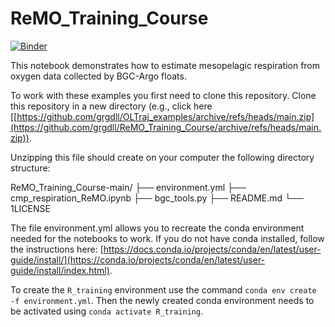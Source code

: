 # ReMO_Training_Course
[![Binder](https://mybinder.org/badge_logo.svg)](https://mybinder.org/v2/gh/grgdll/ReMO_Training_Course/main?labpath=cmp_respiration_ReMO.ipynb)

This notebook demonstrates how to estimate mesopelagic respiration from oxygen data collected by BGC-Argo floats.

To work with these examples you first need to clone this repository. Clone this repository in a new directory (e.g., click here [[https://github.com/grgdll/OLTraj_examples/archive/refs/heads/main.zip](https://github.com/grgdll/ReMO_Training_Course/archive/refs/heads/main.zip)).

Unzipping this file should create on your computer the following directory structure:

ReMO_Training_Course-main/
├── environment.yml
├── cmp_respiration_ReMO.ipynb
├── bgc_tools.py
├── README.md
└── 1LICENSE


The file environment.yml allows you to recreate the conda environment needed for the notebooks to work. If you do not have conda installed, follow the instructions here: [https://docs.conda.io/projects/conda/en/latest/user-guide/install/](https://conda.io/projects/conda/en/latest/user-guide/install/index.html).

To create the `R_training` environment use the command `conda env create -f environment.yml`. Then the newly created conda environment needs to be activated using `conda activate R_training`.
